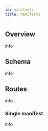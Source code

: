```yaml
---
id: manifests
title: Manifests
---
```


## Overview
info

## Schema
info

## Routes
info

### Single manifest
info
